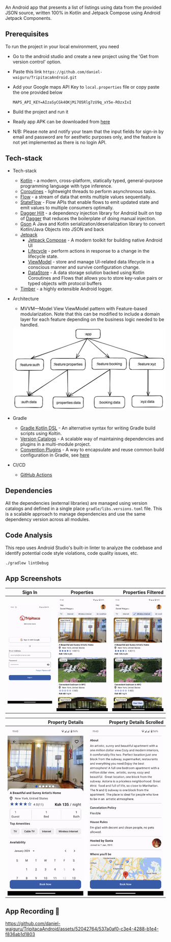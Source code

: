 An Android app that presents a list of listings using data from the provided JSON source, written 100% in Kotlin and Jetpack Compose using Android Jetpack Components.
## Prerequisites
To run the project in your local environment, you need
* Go to the android studio and create a new project using the 'Get from version control' option.
* Paste this link `https://github.com/daniel-waiguru/TripitacaAndroid.git`
* Add your Google maps API Key to `local.properties` file or copy paste the one provided below

  ```
  MAPS_API_KEY=AIzaSyCGk4OKjMi7O5Rlg7zU9q_xY5e-ROzxIxI
  ```
* Build the project and run it
* Ready app APK can be downloaded from [here](https://drive.google.com/file/d/1rh8OYvwXhjMizEKS4GIZkyMwHMD-y0fo/view?usp=sharing)
* N/B: Please note and notify your team that the input fields for sign-in by email and password are for aesthetic purposes only, and the feature is not yet implemented as there is no login API.

## Tech-stack
* Tech-stack
    * [Kotlin](https://kotlinlang.org/) - a modern, cross-platform, statically typed, general-purpose programming language with type inference.
    * [Coroutines](https://kotlinlang.org/docs/reference/coroutines-overview.html) - lightweight threads to perform asynchronous tasks.
    * [Flow](https://kotlinlang.org/docs/reference/coroutines/flow.html) - a stream of data that emits multiple values sequentially.
    * [StateFlow](https://developer.android.com/kotlin/flow/stateflow-and-sharedflow#:~:text=StateFlow%20is%20a%20state%2Dholder,property%20of%20the%20MutableStateFlow%20class.) - Flow APIs that enable flows to emit updated state and emit values to multiple consumers optimally.
    * [Dagger Hilt](https://dagger.dev/hilt/) - a dependency injection library for Android built on top of [Dagger](https://dagger.dev/) that reduces the boilerplate of doing manual injection.
    * [Gson](https://github.com/google/gson) A Java and Kotlin serialization/deserialization library to convert Kotlin/Java Objects into JSON and back
    * [Jetpack](https://developer.android.com/jetpack)
        * [Jetpack Compose](https://developer.android.com/jetpack/compose) - A modern toolkit for building native Android UI
        * [Lifecycle](https://developer.android.com/topic/libraries/architecture/lifecycle) - perform actions in response to a change in the lifecycle state.
        * [ViewModel](https://developer.android.com/topic/libraries/architecture/viewmodel) - store and manage UI-related data lifecycle in a conscious manner and survive configuration change.
        * [DataStore](https://developer.android.com/topic/libraries/architecture/datastore) - A data storage solution backed using Kotlin Coroutines and Flows that allows you to store key-value pairs or typed objects with protocol buffers
    * [Timber](https://github.com/JakeWharton/timber) - a highly extensible Android logger.

* Architecture
    * MVVM—Model View ViewModel pattern with Feature-based modularization. Note that this can be modified to include a domain layer for each feature depending on the business logic needed to be handled.
  
  <img src="/docs/tripitaca_arch.png" />
* Gradle
    * [Gradle Kotlin DSL](https://docs.gradle.org/current/userguide/kotlin_dsl.html) - An alternative syntax for writing Gradle build scripts using Koltin.
    * [Version Catalogs](https://developer.android.com/build/migrate-to-catalogs) - A scalable way of maintaining dependencies and plugins in a multi-module project.
    * [Convention Plugins](https://docs.gradle.org/current/samples/sample_convention_plugins.html) - A way to encapsulate and reuse common build configuration in Gradle, see [here](https://github.com/daniel-waiguru/TripitacaAndroid/tree/main/build-logic/convention/src/main/java)
* CI/CD
    * [GitHub Actions](https://github.com/features/actions)
 
## Dependencies

All the dependencies (external libraries) are managed using version catalogs and defined in a single place `gradle/libs.versions.toml` file. This is a scalable approach to manage dependencies and use the same dependency version across all modules.

## Code Analysis
This repo uses Android Studio's built-in linter to analyze the codebase and identify potential code style violations, code quality issues, etc.

```shell script
./gradlew lintDebug
```

## App Screenshots
| Sign In               | Properties            | Properties Filtered  |
| -------------         |:--------------------: | -------------------: |
| <img src="/docs/sign_in.png" width="260"/>     | <img src="/docs/properties.png" width="260"/>      | <img src="/docs/properties_filtered.png" width="260"/> |

| Property Details | Property Details Scrolled |
| -----------------:| ------------------------:|
| <img src="/docs/property_info1.png" width="260"/> | <img src="/docs/property_info2.png" width="260"/>          |

## App Recording 🎥

https://github.com/daniel-waiguru/TripitacaAndroid/assets/52042764/537a0af0-c3e4-4288-b1e4-f836ab1d1803


